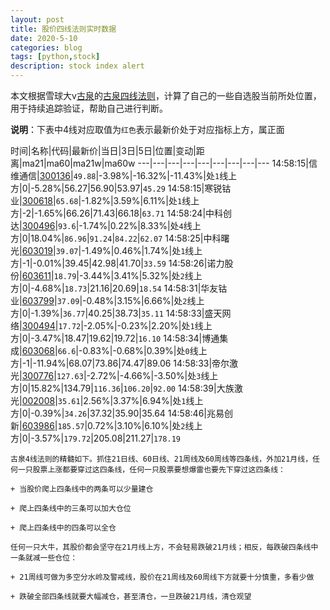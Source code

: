```yaml
---
layout: post
title: 股价四线法则实时数据
date: 2020-5-10
categories: blog
tags: [python,stock]
description: stock index alert
---
```



本文根据雪球大v[古泉](https://xueqiu.com/u/7148646888)的[古泉四线法则](https://xueqiu.com/7148646888/130498192)，计算了自己的一些自选股当前所处位置，用于持续追踪验证，帮助自己进行判断。

**说明**：下表中4线对应取值为`红色`表示最新价处于对应指标上方，属正面

时间|名称|代码|最新价|当日|3日|5日|位置|变动|距离|ma21|ma60|ma21w|ma60w
---|---|---|---|---|---|---|---|---
14:58:15|信维通信|[300136](https://xueqiu.com/S/SZ300136)|`49.88`|-3.98%|-16.32%|-11.43%|处`1`线上方|0|-5.28%|56.27|56.90|53.97|`45.29`
14:58:15|寒锐钴业|[300618](https://xueqiu.com/S/SZ300618)|`65.68`|-1.82%|3.59%|6.11%|处`1`线上方|-2|-1.65%|66.26|71.43|66.18|`63.71`
14:58:24|中科创达|[300496](https://xueqiu.com/S/SZ300496)|`93.6`|-1.74%|0.22%|8.33%|处`4`线上方|0|18.04%|`86.96`|`91.24`|`84.22`|`62.07`
14:58:25|中科曙光|[603019](https://xueqiu.com/S/SH603019)|`39.07`|-1.49%|0.46%|1.74%|处`1`线上方|-1|-0.01%|39.45|42.98|41.70|`33.59`
14:58:26|诺力股份|[603611](https://xueqiu.com/S/SH603611)|`18.79`|-3.44%|3.41%|5.32%|处`2`线上方|0|-4.68%|`18.73`|21.16|20.69|`18.54`
14:58:31|华友钴业|[603799](https://xueqiu.com/S/SH603799)|`37.09`|-0.48%|3.15%|6.66%|处`2`线上方|0|-1.39%|`36.77`|40.25|38.73|`35.11`
14:58:33|盛天网络|[300494](https://xueqiu.com/S/SZ300494)|`17.72`|-2.05%|-0.23%|2.20%|处`1`线上方|0|-3.47%|18.47|19.62|19.72|`16.10`
14:58:34|博通集成|[603068](https://xueqiu.com/S/SH603068)|`66.6`|-0.83%|-0.68%|0.39%|处`0`线上方|-1|-11.94%|68.07|73.86|74.47|89.06
14:58:33|帝尔激光|[300776](https://xueqiu.com/S/SZ300776)|`127.63`|-2.72%|-4.66%|-3.50%|处`3`线上方|0|15.82%|134.79|`116.36`|`106.20`|`92.00`
14:58:39|大族激光|[002008](https://xueqiu.com/S/SZ002008)|`35.61`|2.56%|3.37%|6.94%|处`1`线上方|0|-0.39%|`34.26`|37.32|35.90|35.64
14:58:46|兆易创新|[603986](https://xueqiu.com/S/SH603986)|`185.57`|0.72%|3.10%|6.10%|处`2`线上方|0|-3.57%|`179.72`|205.08|211.27|`178.19`

```
古泉4线法则的精髓如下。抓住21日线、60日线、21周线及60周线等四条线，外加21月线，任何一只股票上涨都要穿过这四条线，任何一只股票要想爆雷也要先下穿过这四条线：

+ 当股价爬上四条线中的两条可以少量建仓

+ 爬上四条线中的三条可以加大仓位

+ 爬上四条线中的四条可以全仓

任何一只大牛，其股价都会坚守在21月线上方，不会轻易跌破21月线；相反，每跌破四条线中一条就减一些仓位：

+ 21周线可做为多空分水岭及警戒线，股价在21周线及60周线下方就要十分慎重，多看少做

+ 跌破全部四条线就要大幅减仓，甚至清仓，一旦跌破21月线，清仓观望
```